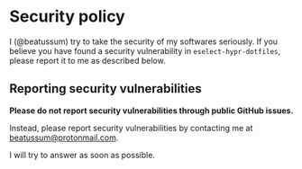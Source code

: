 # Security policy

I (@beatussum) try to take the security of my softwares seriously. If you believe you have found a security vulnerability in `eselect-hypr-dotfiles`, please report it to me as described below.

## Reporting security vulnerabilities

**Please do not report security vulnerabilities through public GitHub issues.**

Instead, please report security vulnerabilities by contacting me at beatussum@protonmail.com.

I will try to answer as soon as possible.
